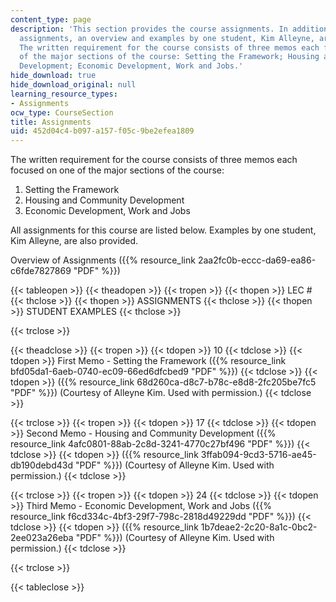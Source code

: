 ```yaml
---
content_type: page
description: 'This section provides the course assignments. In addition to the written
  assignments, an overview and examples by one student, Kim Alleyne, are also provided.
  The written requirement for the course consists of three memos each focused on one
  of the major sections of the course: Setting the Framework; Housing and Community
  Development; Economic Development, Work and Jobs.'
hide_download: true
hide_download_original: null
learning_resource_types:
- Assignments
ocw_type: CourseSection
title: Assignments
uid: 452d04c4-b097-a157-f05c-9be2efea1809
---
```


The written requirement for the course consists of three memos each focused on one of the major sections of the course:

1.  Setting the Framework
2.  Housing and Community Development
3.  Economic Development, Work and Jobs

All assignments for this course are listed below. Examples by one student, Kim Alleyne, are also provided.

Overview of Assignments ({{% resource_link 2aa2fc0b-eccc-da69-ea86-c6fde7827869 "PDF" %}})  

{{< tableopen >}}
{{< theadopen >}}
{{< tropen >}}
{{< thopen >}}
LEC #
{{< thclose >}}
{{< thopen >}}
ASSIGNMENTS
{{< thclose >}}
{{< thopen >}}
STUDENT EXAMPLES
{{< thclose >}}

{{< trclose >}}

{{< theadclose >}}
{{< tropen >}}
{{< tdopen >}}
10
{{< tdclose >}}
{{< tdopen >}}
First Memo - Setting the Framework ({{% resource_link bfd05da1-6aeb-0740-ec09-66ed6dfcbed9 "PDF" %}})
{{< tdclose >}}
{{< tdopen >}}
({{% resource_link 68d260ca-d8c7-b78c-e8d8-2fc205be7fc5 "PDF" %}}) (Courtesy of Alleyne Kim. Used with permission.)
{{< tdclose >}}

{{< trclose >}}
{{< tropen >}}
{{< tdopen >}}
17
{{< tdclose >}}
{{< tdopen >}}
Second Memo - Housing and Community Development ({{% resource_link 4afc0801-88ab-2c8d-3241-4770c27bf496 "PDF" %}})
{{< tdclose >}}
{{< tdopen >}}
({{% resource_link 3ffab094-9cd3-5716-ae45-db190debd43d "PDF" %}}) (Courtesy of Alleyne Kim. Used with permission.)
{{< tdclose >}}

{{< trclose >}}
{{< tropen >}}
{{< tdopen >}}
24
{{< tdclose >}}
{{< tdopen >}}
Third Memo - Economic Development, Work and Jobs ({{% resource_link f6cd334c-4bf3-29f7-798c-2818d49229dd "PDF" %}})
{{< tdclose >}}
{{< tdopen >}}
({{% resource_link 1b7deae2-2c20-8a1c-0bc2-2ee023a26eba "PDF" %}}) (Courtesy of Alleyne Kim. Used with permission.)
{{< tdclose >}}

{{< trclose >}}

{{< tableclose >}}